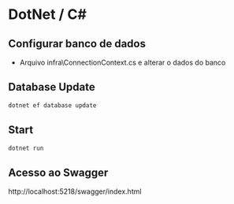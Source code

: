# DotNet / C#

## Configurar banco de dados

- Arquivo infra\ConnectionContext.cs e alterar o dados do banco

## Database Update

```sh
dotnet ef database update
```

## Start

```sh
dotnet run
```

## Acesso ao Swagger

http://localhost:5218/swagger/index.html
